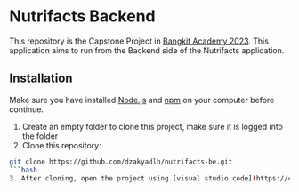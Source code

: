 # Nutrifacts Backend

This repository is the Capstone Project in [Bangkit Academy 2023](https://grow.google/intl/id_id/bangkit/?tab=machine-learning). This application aims to run from the Backend side of the Nutrifacts application.

## Installation

Make sure you have installed [Node.js](https://nodejs.org/) and [npm](https://www.npmjs.com/) on your computer before continue.

1. Create an empty folder to clone this project, make sure it is logged into the folder
2. Clone this repository:

```bash
git clone https://github.com/dzakyadlh/nutrifacts-be.git
```bash
3. After cloning, open the project using [visual studio code](https://code.visualstudio.com/)  or a similar editor application.
